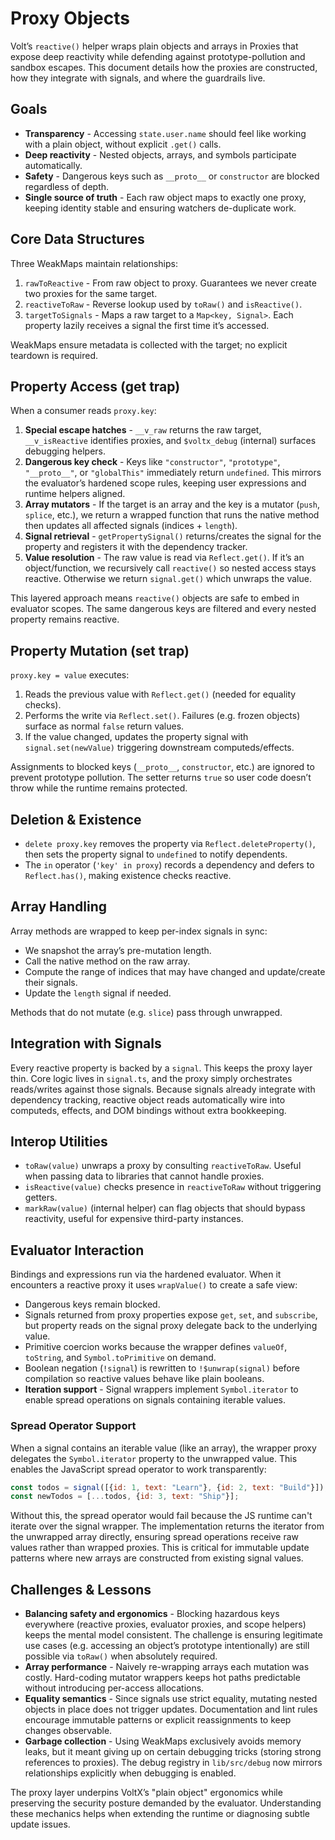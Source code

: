 # Proxy Objects

Volt’s `reactive()` helper wraps plain objects and arrays in Proxies that expose deep reactivity while defending against prototype-pollution and sandbox escapes.
This document details how the proxies are constructed, how they integrate with signals, and where the guardrails live.

## Goals

- **Transparency** - Accessing `state.user.name` should feel like working with a plain object, without explicit `.get()` calls.
- **Deep reactivity** - Nested objects, arrays, and symbols participate automatically.
- **Safety** - Dangerous keys such as `__proto__` or `constructor` are blocked regardless of depth.
- **Single source of truth** - Each raw object maps to exactly one proxy, keeping identity stable and ensuring watchers de-duplicate work.

## Core Data Structures

Three WeakMaps maintain relationships:

1. `rawToReactive` - From raw object to proxy. Guarantees we never create two proxies for the same target.
2. `reactiveToRaw` - Reverse lookup used by `toRaw()` and `isReactive()`.
3. `targetToSignals` - Maps a raw target to a `Map<key, Signal>`. Each property lazily receives a signal the first time it’s accessed.

WeakMaps ensure metadata is collected with the target; no explicit teardown is required.

## Property Access (get trap)

When a consumer reads `proxy.key`:

1. **Special escape hatches** - `__v_raw` returns the raw target, `__v_isReactive` identifies proxies, and `$voltx_debug` (internal) surfaces debugging helpers.
2. **Dangerous key check** - Keys like `"constructor"`, `"prototype"`, `"__proto__"`, or `"globalThis"` immediately return `undefined`.
    This mirrors the evaluator’s hardened scope rules, keeping user expressions and runtime helpers aligned.
3. **Array mutators** - If the target is an array and the key is a mutator (`push`, `splice`, etc.), we return a wrapped function that runs the native method then updates all affected signals (indices + `length`).
4. **Signal retrieval** - `getPropertySignal()` returns/creates the signal for the property and registers it with the dependency tracker.
5. **Value resolution** - The raw value is read via `Reflect.get()`.
    If it’s an object/function, we recursively call `reactive()` so nested access stays reactive.
    Otherwise we return `signal.get()` which unwraps the value.

This layered approach means `reactive()` objects are safe to embed in evaluator scopes. The same dangerous keys are filtered and every nested property remains reactive.

## Property Mutation (set trap)

`proxy.key = value` executes:

1. Reads the previous value with `Reflect.get()` (needed for equality checks).
2. Performs the write via `Reflect.set()`. Failures (e.g. frozen objects) surface as normal `false` return values.
3. If the value changed, updates the property signal with `signal.set(newValue)` triggering downstream computeds/effects.

Assignments to blocked keys (`__proto__`, `constructor`, etc.) are ignored to prevent prototype pollution.
The setter returns `true` so user code doesn’t throw while the runtime remains protected.

## Deletion & Existence

- `delete proxy.key` removes the property via `Reflect.deleteProperty()`, then sets the property signal to `undefined` to notify dependents.
- The `in` operator (`'key' in proxy`) records a dependency and defers to `Reflect.has()`, making existence checks reactive.

## Array Handling

Array methods are wrapped to keep per-index signals in sync:

- We snapshot the array’s pre-mutation length.
- Call the native method on the raw array.
- Compute the range of indices that may have changed and update/create their signals.
- Update the `length` signal if needed.

Methods that do not mutate (e.g. `slice`) pass through unwrapped.

## Integration with Signals

Every reactive property is backed by a `signal`. This keeps the proxy layer thin. Core logic lives in `signal.ts`, and the proxy simply orchestrates reads/writes against those signals.
Because signals already integrate with dependency tracking, reactive object reads automatically wire into computeds, effects, and DOM bindings without extra bookkeeping.

## Interop Utilities

- `toRaw(value)` unwraps a proxy by consulting `reactiveToRaw`.
    Useful when passing data to libraries that cannot handle proxies.
- `isReactive(value)` checks presence in `reactiveToRaw` without triggering getters.
- `markRaw(value)` (internal helper) can flag objects that should bypass reactivity, useful for expensive third-party instances.

## Evaluator Interaction

Bindings and expressions run via the hardened evaluator. When it encounters a reactive proxy it uses `wrapValue()` to create a safe view:

- Dangerous keys remain blocked.
- Signals returned from proxy properties expose `get`, `set`, and `subscribe`, but property reads on the signal proxy delegate back to the underlying value.
- Primitive coercion works because the wrapper defines `valueOf`, `toString`, and `Symbol.toPrimitive` on demand.
- Boolean negation (`!signal`) is rewritten to `!$unwrap(signal)` before compilation so reactive values behave like plain booleans.
- **Iteration support** - Signal wrappers implement `Symbol.iterator` to enable spread operations on signals containing iterable values.

### Spread Operator Support

When a signal contains an iterable value (like an array), the wrapper proxy delegates the `Symbol.iterator` property to the unwrapped value.
This enables the JavaScript spread operator to work transparently:

```javascript
const todos = signal([{id: 1, text: "Learn"}, {id: 2, text: "Build"}]);
const newTodos = [...todos, {id: 3, text: "Ship"}];
```

Without this, the spread operator would fail because the JS runtime can't iterate over the signal wrapper.
The implementation returns the iterator from the unwrapped array directly, ensuring spread operations receive raw values rather than wrapped proxies.
This is critical for immutable update patterns where new arrays are constructed from existing signal values.

## Challenges & Lessons

- **Balancing safety and ergonomics** - Blocking hazardous keys everywhere (reactive proxies, evaluator proxies, and scope helpers) keeps the mental model consistent.
    The challenge is ensuring legitimate use cases (e.g. accessing an object’s prototype intentionally) are still possible via `toRaw()` when absolutely required.
- **Array performance** - Naively re-wrapping arrays each mutation was costly.
    Hard-coding mutator wrappers keeps hot paths predictable without introducing per-access allocations.
- **Equality semantics** - Since signals use strict equality, mutating nested objects in place does not trigger updates.
    Documentation and lint rules encourage immutable patterns or explicit reassignments to keep changes observable.
- **Garbage collection** - Using WeakMaps exclusively avoids memory leaks, but it meant giving up on certain debugging tricks (storing strong references to proxies).
    The debug registry in `lib/src/debug` now mirrors relationships explicitly when debugging is enabled.

The proxy layer underpins VoltX’s "plain object" ergonomics while preserving the security posture demanded by the evaluator. Understanding these mechanics helps when extending the runtime or diagnosing subtle update issues.
